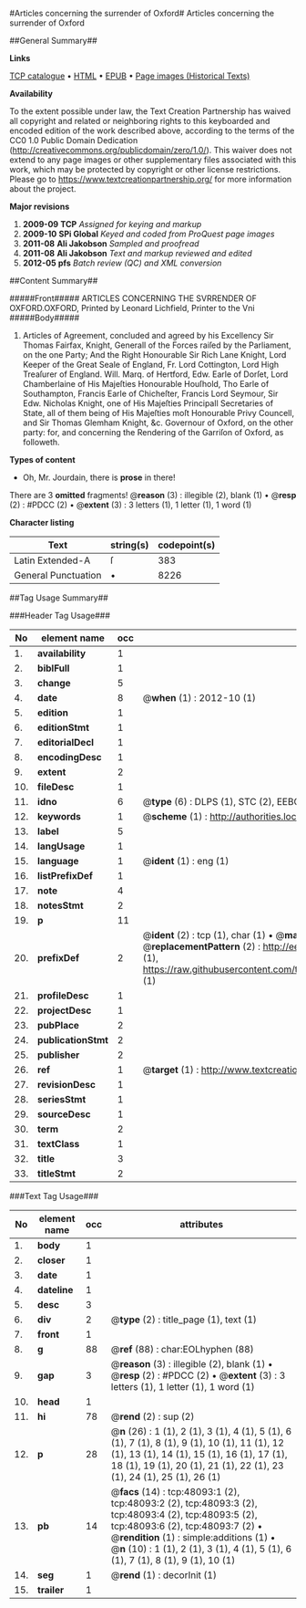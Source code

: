 #Articles concerning the surrender of Oxford#
Articles concerning the surrender of Oxford

##General Summary##

**Links**

[TCP catalogue](http://www.ota.ox.ac.uk/tcp/)  • 
[HTML](http://tei.it.ox.ac.uk/tcp/Texts-HTML/free/A25/A25916.html)  • 
[EPUB](http://tei.it.ox.ac.uk/tcp/Texts-EPUB/free/A25/A25916.epub) • 
[Page images (Historical Texts)](https://historicaltexts.jisc.ac.uk/eebo-11675292e)

**Availability**

To the extent possible under law, the Text Creation Partnership has waived all copyright and related or neighboring rights to this keyboarded and encoded edition of the work described above, according to the terms of the CC0 1.0 Public Domain Dedication (http://creativecommons.org/publicdomain/zero/1.0/). This waiver does not extend to any page images or other supplementary files associated with this work, which may be protected by copyright or other license restrictions. Please go to https://www.textcreationpartnership.org/ for more information about the project.

**Major revisions**

1. __2009-09__ __TCP__ *Assigned for keying and markup*
1. __2009-10__ __SPi Global__ *Keyed and coded from ProQuest page images*
1. __2011-08__ __Ali Jakobson__ *Sampled and proofread*
1. __2011-08__ __Ali Jakobson__ *Text and markup reviewed and edited*
1. __2012-05__ __pfs__ *Batch review (QC) and XML conversion*

##Content Summary##

#####Front#####
ARTICLES CONCERNING THE SVRRENDER OF OXFORD.OXFORD, Printed by Leonard Lichfield, Printer to the Vni
#####Body#####

1. Articles of Agreement, concluded and agreed by his Excellency Sir Thomas Fairfax, Knight, Generall of the Forces raiſed by the Parliament, on the one Party; And the Right Honourable Sir Rich Lane Knight, Lord Keeper of the Great Seale of England, Fr. Lord Cottington, Lord High Treaſurer of England. Will. Marq. of Hertford, Edw. Earle of Dorſet, Lord Chamberlaine of His Majeſties Honourable Houſhold, Tho Earle of Southampton, Francis Earle of Chicheſter, Francis Lord Seymour, Sir Edw. Nicholas Knight, one of His Majeſties Principall Secretaries of State, all of them being of His Majeſties moſt Honourable Privy Councell, and Sir Thomas Glemham Knight, &c. Governour of Oxford, on the other party: for, and concerning the Rendering of the Garriſon of Oxford, as followeth.

**Types of content**

  * Oh, Mr. Jourdain, there is **prose** in there!

There are 3 **omitted** fragments! 
 @__reason__ (3) : illegible (2), blank (1)  •  @__resp__ (2) : #PDCC (2)  •  @__extent__ (3) : 3 letters (1), 1 letter (1), 1 word (1)

**Character listing**


|Text|string(s)|codepoint(s)|
|---|---|---|
|Latin Extended-A|ſ|383|
|General Punctuation|•|8226|

##Tag Usage Summary##

###Header Tag Usage###

|No|element name|occ|attributes|
|---|---|---|---|
|1.|__availability__|1||
|2.|__biblFull__|1||
|3.|__change__|5||
|4.|__date__|8| @__when__ (1) : 2012-10 (1)|
|5.|__edition__|1||
|6.|__editionStmt__|1||
|7.|__editorialDecl__|1||
|8.|__encodingDesc__|1||
|9.|__extent__|2||
|10.|__fileDesc__|1||
|11.|__idno__|6| @__type__ (6) : DLPS (1), STC (2), EEBO-CITATION (1), OCLC (1), VID (1)|
|12.|__keywords__|1| @__scheme__ (1) : http://authorities.loc.gov/ (1)|
|13.|__label__|5||
|14.|__langUsage__|1||
|15.|__language__|1| @__ident__ (1) : eng (1)|
|16.|__listPrefixDef__|1||
|17.|__note__|4||
|18.|__notesStmt__|2||
|19.|__p__|11||
|20.|__prefixDef__|2| @__ident__ (2) : tcp (1), char (1)  •  @__matchPattern__ (2) : ([0-9\-]+):([0-9IVX]+) (1), (.+) (1)  •  @__replacementPattern__ (2) : http://eebo.chadwyck.com/downloadtiff?vid=$1&page=$2 (1), https://raw.githubusercontent.com/textcreationpartnership/Texts/master/tcpchars.xml#$1 (1)|
|21.|__profileDesc__|1||
|22.|__projectDesc__|1||
|23.|__pubPlace__|2||
|24.|__publicationStmt__|2||
|25.|__publisher__|2||
|26.|__ref__|1| @__target__ (1) : http://www.textcreationpartnership.org/docs/. (1)|
|27.|__revisionDesc__|1||
|28.|__seriesStmt__|1||
|29.|__sourceDesc__|1||
|30.|__term__|2||
|31.|__textClass__|1||
|32.|__title__|3||
|33.|__titleStmt__|2||


###Text Tag Usage###

|No|element name|occ|attributes|
|---|---|---|---|
|1.|__body__|1||
|2.|__closer__|1||
|3.|__date__|1||
|4.|__dateline__|1||
|5.|__desc__|3||
|6.|__div__|2| @__type__ (2) : title_page (1), text (1)|
|7.|__front__|1||
|8.|__g__|88| @__ref__ (88) : char:EOLhyphen (88)|
|9.|__gap__|3| @__reason__ (3) : illegible (2), blank (1)  •  @__resp__ (2) : #PDCC (2)  •  @__extent__ (3) : 3 letters (1), 1 letter (1), 1 word (1)|
|10.|__head__|1||
|11.|__hi__|78| @__rend__ (2) : sup (2)|
|12.|__p__|28| @__n__ (26) : 1 (1), 2 (1), 3 (1), 4 (1), 5 (1), 6 (1), 7 (1), 8 (1), 9 (1), 10 (1), 11 (1), 12 (1), 13 (1), 14 (1), 15 (1), 16 (1), 17 (1), 18 (1), 19 (1), 20 (1), 21 (1), 22 (1), 23 (1), 24 (1), 25 (1), 26 (1)|
|13.|__pb__|14| @__facs__ (14) : tcp:48093:1 (2), tcp:48093:2 (2), tcp:48093:3 (2), tcp:48093:4 (2), tcp:48093:5 (2), tcp:48093:6 (2), tcp:48093:7 (2)  •  @__rendition__ (1) : simple:additions (1)  •  @__n__ (10) : 1 (1), 2 (1), 3 (1), 4 (1), 5 (1), 6 (1), 7 (1), 8 (1), 9 (1), 10 (1)|
|14.|__seg__|1| @__rend__ (1) : decorInit (1)|
|15.|__trailer__|1||
